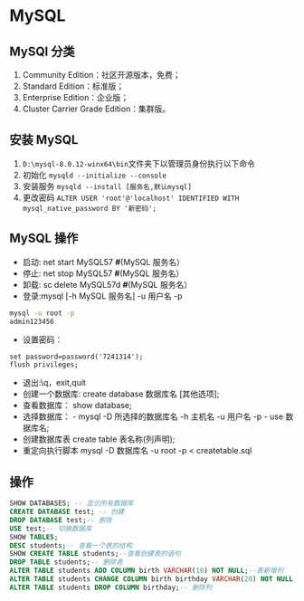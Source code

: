 # MySQL

## MySQl 分类

1. Community Edition：社区开源版本，免费；
1. Standard Edition：标准版；
1. Enterprise Edition：企业版；
1. Cluster Carrier Grade Edition：集群版。

## 安装 MySQL

1. `D:\mysql-8.0.12-winx64\bin`文件夹下以管理员身份执行以下命令
1. 初始化 `mysqld --initialize --console`
1. 安装服务 `mysqld --install [服务名,默认mysql]`
1. 更改密码 `ALTER USER 'root'@'localhost' IDENTIFIED WITH mysql_native_password BY '新密码';`

## MySQL 操作

- 启动: net start MySQL57 **#**(MySQL 服务名）
- 停止: net stop MySQL57 **#**(MySQL 服务名）
- 卸载: sc delete MySQL57d **#**(MySQL 服务名）
- 登录:mysql [-h MySQL 服务名] -u 用户名 -p

```bash
mysql -u root -p
admin123456
```
- 设置密码：

```
set password=password('7241314');
flush privileges;
```

- 退出:\q，exit,quit
- 创建一个数据库:
  create database 数据库名 [其他选项];
- 查看数据库：
  show database;
- 选择数据库： - mysql -D 所选择的数据库名 -h 主机名 -u 用户名 -p - use 数据库名;
- 创建数据库表
  create table 表名称(列声明);
- 重定向执行脚本
  mysql -D 数据库名 -u root -p < createtable.sql

## 操作

```sql
SHOW DATABASES; -- 显示所有数据库
CREATE DATABASE test; -- 创建
DROP DATABASE test;-- 删除
USE test;-- 切换数据库
SHOW TABLES;
DESC students;-- 查看一个表的结构
SHOW CREATE TABLE students;--查看创建表的语句
DROP TABLE students;-- 删除表
ALTER TABLE students ADD COLUMN birth VARCHAR(10) NOT NULL;--表新增列
ALTER TABLE students CHANGE COLUMN birth birthday VARCHAR(20) NOT NULL; -- 修改列
ALTER TABLE students DROP COLUMN birthday;-- 删除列
```
